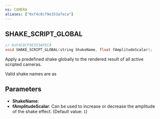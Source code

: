 ```yaml
---
ns: CAMERA
aliases: ["0xf4c8cf9e353afeca"]
---
```

## SHAKE_SCRIPT_GLOBAL

```c
// 0xF4C8CF9E353AFECA
void SHAKE_SCRIPT_GLOBAL(string ShakeName, float fAmplitudeScalar);
```

Apply a predefined shake globally to the rendered result of all active scripted cameras.

Valid shake names are as


## Parameters
* **ShakeName**: 
* **fAmplitudeScalar**: Can be used to increase or decrease the amplitude of the shake effect. (Default value: `1`)

